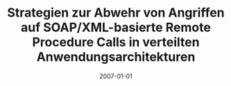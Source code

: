 ---
abstract: ''
authors:
- Markus Jagersbacher
date: '2007-01-01'
featured: false
links:
- name: Publik
  url: https://publik.tuwien.ac.at/showentry.php?ID=141567&lang=1
publication_types:
- '7'
publishDate: '2007-01-01'
title: Strategien zur Abwehr von Angriffen auf SOAP/XML-basierte Remote Procedure
  Calls in verteilten Anwendungsarchitekturen
url_pdf: ''
---